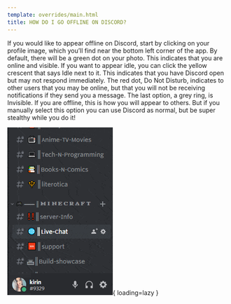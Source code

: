 ```yaml
---
template: overrides/main.html
title: HOW DO I GO OFFLINE ON DISCORD?
---
```


If you would like to appear offline on Discord, start by clicking on your profile image, which you’ll find near the bottom left corner of the app. By default, there will be a green dot on your photo. This indicates that you are online and visible. If you want to appear idle, you can click the yellow crescent that says Idle next to it. This indicates that you have Discord open but may not respond immediately. The red dot, Do Not Disturb, indicates to other users that you may be online, but that you will not be receiving notifications if they send you a message. The last option, a grey ring, is Invisible. If you are offline, this is how you will appear to others. But if you manually select this option you can use Discord as normal, but be super stealthy while you do it!

![Discord How to Go Offline](/assets/images/discord-go-offline.gif){ loading=lazy }